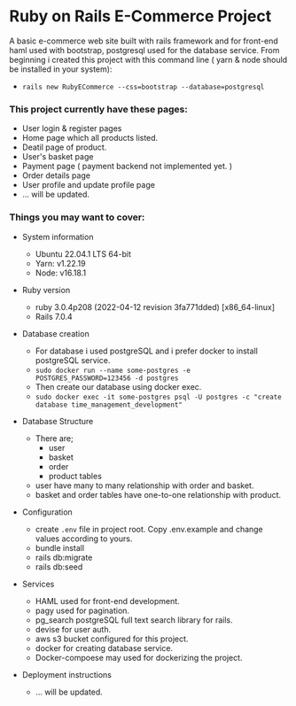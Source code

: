 # Ruby on Rails E-Commerce Project
A basic e-commerce web site built with rails framework and for front-end haml used with bootstrap, postgresql used for  the database service. 
From beginning i created this project with this command line ( yarn & node should be installed in your system):
- ```rails new RubyECommerce --css=bootstrap --database=postgresql```

### This project currently have these pages:
- User login & register pages
- Home page which all products listed.
- Deatil page of product.
- User's basket page
- Payment page ( payment backend not implemented yet. )
- Order details page
- User profile and update profile page
- ... will be updated.


### Things you may want to cover:
* System information
    - Ubuntu 22.04.1 LTS 64-bit
    - Yarn: v1.22.19
    - Node: v16.18.1

* Ruby version
    - ruby 3.0.4p208 (2022-04-12 revision 3fa771dded) [x86_64-linux]
    - Rails 7.0.4

* Database creation
    - For database i used postgreSQL and i prefer docker to install postgreSQL service.
    - ```sudo docker run --name some-postgres -e POSTGRES_PASSWORD=123456 -d postgres```
    - Then create our database using docker exec.
    - ```sudo docker exec -it some-postgres psql -U postgres -c "create database time_management_development"``` 

* Database Structure
  - There are;
    - user
    - basket
    - order
    - product tables
  - user have many to many relationship with order and basket.
  - basket and order tables have one-to-one relationship with product. 

* Configuration
    - create ```.env``` file in project root. Copy .env.example and change values according to yours.
    - bundle install
    - rails db:migrate
    - rails db:seed

* Services
    - HAML used for front-end development.
    - pagy used for pagination.
    - pg_search postgreSQL full text search library for rails.
    - devise for user auth.
    - aws s3 bucket configured for this project.
    - docker for creating database service.
    - Docker-compoese may used for dockerizing the project.

* Deployment instructions
    - ... will be updated.
